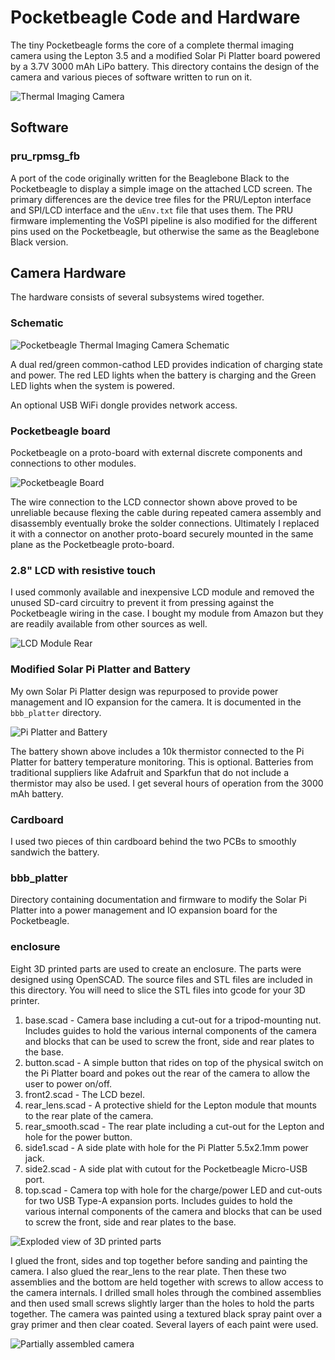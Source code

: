 # Pocketbeagle Code and Hardware
The tiny Pocketbeagle forms the core of a complete thermal imaging camera using the Lepton 3.5 and a modified Solar Pi Platter board powered by a 3.7V 3000 mAh LiPo battery.  This directory contains the design of the camera and various pieces of software written to run on it.

![Thermal Imaging Camera](pictures/boxy_pb_camera.png)

## Software
### pru\_rpmsg\_fb
A port of the code originally written for the Beaglebone Black to the Pocketbeagle to display a simple image on the attached LCD screen.  The primary differences are the device tree files for the PRU/Lepton interface and SPI/LCD interface and the ```uEnv.txt``` file that uses them.  The PRU firmware implementing the VoSPI pipeline is also modified for the different pins used on the Pocketbeagle, but otherwise the same as the Beaglebone Black version.

## Camera Hardware
The hardware consists of several subsystems wired together.

### Schematic
![Pocketbeagle Thermal Imaging Camera Schematic](pictures/pb_therm_cam.png)

A dual red/green common-cathod LED provides indication of charging state and power.  The red LED lights when the battery is charging and the Green LED lights when the system is powered.

An optional USB WiFi dongle provides network access.

### Pocketbeagle board
Pocketbeagle on a proto-board with external discrete components and connections to other modules.

![Pocketbeagle Board](pictures/pb_cam_guts.png)

The wire connection to the LCD connector shown above proved to be unreliable because flexing the cable during repeated camera assembly and disassembly eventually broke the solder connections.  Ultimately I replaced it with a connector on another proto-board securely mounted in the same plane as the Pocketbeagle proto-board.

### 2.8" LCD with resistive touch
I used commonly available and inexpensive LCD module and removed the unused SD-card circuitry to prevent it from pressing against the Pocketbeagle wiring in the case.  I bought my module from Amazon but they are readily available from other sources as well.

![LCD Module Rear](pictures/lcd_back_sm.png)

### Modified Solar Pi Platter and Battery
My own Solar Pi Platter design was repurposed to provide power management and IO expansion for the camera.  It is documented in the ```bbb_platter``` directory.

![Pi Platter and Battery](pictures/uncased_pb_splayed.png)

The battery shown above includes a 10k thermistor connected to the Pi Platter for battery temperature monitoring.  This is optional.  Batteries from traditional suppliers like Adafruit and Sparkfun that do not include a thermistor may also be used.  I get several hours of operation from the 3000 mAh battery.

### Cardboard
I used two pieces of thin cardboard behind the two PCBs to smoothly sandwich the battery. 

### bbb_platter
Directory containing documentation and firmware to modify the Solar Pi Platter into a power management and IO expansion board for the Pocketbeagle.

### enclosure
Eight 3D printed parts are used to create an enclosure.  The parts were designed using OpenSCAD.  The source files and STL files are included in this directory.  You will need to slice the STL files into gcode for your 3D printer.

1. base.scad - Camera base including a cut-out for a tripod-mounting nut.  Includes guides to hold the various internal components of the camera and blocks that can be used to screw the front, side and rear plates to the base.
2. button.scad - A simple button that rides on top of the physical switch on the Pi Platter board and pokes out the rear of the camera to allow the user to power on/off.
3. front2.scad - The LCD bezel.
4. rear_lens.scad - A protective shield for the Lepton module that mounts to the rear plate of the camera.
5. rear_smooth.scad - The rear plate including a cut-out for the Lepton and hole for the power button.
6. side1.scad - A side plate with hole for the Pi Platter 5.5x2.1mm power jack.
7. side2.scad - A side plat with cutout for the Pocketbeagle Micro-USB port.
8. top.scad - Camera top with hole for the charge/power LED and cut-outs for two USB Type-A expansion ports.  Includes guides to hold the various internal components of the camera and blocks that can be used to screw the front, side and rear plates to the base.

![Exploded view of 3D printed parts](pictures/combined_scad.png)

I glued the front, sides and top together before sanding and painting the camera.  I also glued the rear_lens to the rear plate.  Then these two assemblies and the bottom are held together with screws to allow access to the camera internals.  I drilled small holes through the combined assemblies and then used small screws slightly larger than the holes to hold the parts together.  The camera was painted using a textured black spray paint over a gray primer and then clear coated.  Several layers of each paint were used.

![Partially assembled camera](pictures/raw_pb_case.png)